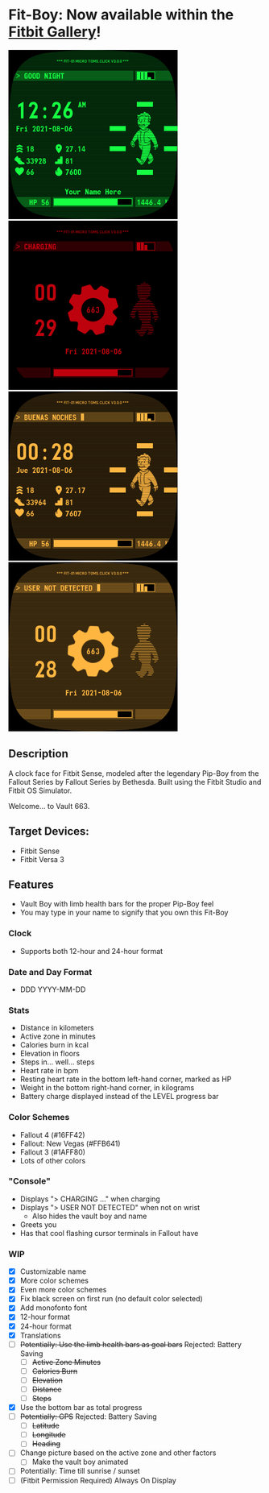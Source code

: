 # Fit-Boy: Now available within the [Fitbit Gallery](https://gallery.fitbit.com/details/2d38820d-91d8-47a7-947f-0d8a12fa1cbe)!

![Preview](github/3.0.0.png)
![Preview](github/3.0.0-charging.png)
![Preview](github/3.0.0-spanish.png)
![Preview](github/3.0.0-presence-not-detected.png)

## Description
A clock face for Fitbit Sense, modeled after the legendary Pip-Boy from the Fallout Series by Fallout Series by Bethesda. Built using the Fitbit Studio and Fitbit OS Simulator.

Welcome... to Vault 663.

## Target Devices:
- Fitbit Sense
- Fitbit Versa 3

## Features
- Vault Boy with limb health bars for the proper Pip-Boy feel
- You may type in your name to signify that you own this Fit-Boy

### Clock
- Supports both 12-hour and 24-hour format

### Date and Day Format
- DDD YYYY-MM-DD
    
### Stats
- Distance in kilometers
- Active zone in minutes
- Calories burn in kcal
- Elevation in floors
- Steps in... well... steps
- Heart rate in bpm
- Resting heart rate in the bottom left-hand corner, marked as HP
- Weight in the bottom right-hand corner, in kilograms
- Battery charge displayed instead of the LEVEL progress bar

### Color Schemes
- Fallout 4 (#16FF42)
- Fallout: New Vegas (#FFB641)
- Fallout 3 (#1AFF80)
- Lots of other colors

### "Console"
- Displays "> CHARGING ..." when charging
- Displays "> USER NOT DETECTED" when not on wrist
  - Also hides the vault boy and name
- Greets you
- Has that cool flashing cursor terminals in Fallout have
    
### WIP
- [x] Customizable name
- [x] More color schemes
- [x] Even more color schemes
- [x] Fix black screen on first run (no default color selected)
- [x] Add monofonto font
- [x] 12-hour format
- [x] 24-hour format
- [x] Translations
- [ ] ~~Potentially: Use the limb health bars as goal bars~~ Rejected: Battery Saving
  - [ ] ~~Active Zone Minutes~~
  - [ ] ~~Calories Burn~~
  - [ ] ~~Elevation~~
  - [ ] ~~Distance~~
  - [ ] ~~Steps~~
- [x] Use the bottom bar as total progress
- [ ] ~~Potentially:  GPS~~ Rejected: Battery Saving
    - [ ] ~~Latitude~~
    - [ ] ~~Longitude~~
    - [ ] ~~Heading~~
- [ ] Change picture based on the active zone and other factors
    - [ ] Make the vault boy animated
- [ ] Potentially:  Time till sunrise / sunset
- [ ] (Fitbit Permission Required) Always On Display
